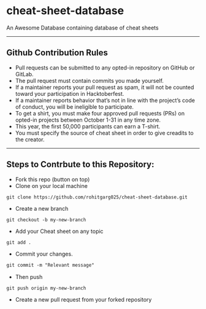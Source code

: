 # cheat-sheet-database
An Awesome Database containing database of cheat sheets

---

## Github Contribution Rules
- Pull requests can be submitted to any opted-in repository on GitHub or GitLab.
- The pull request must contain commits you made yourself.
- If a maintainer reports your pull request as spam, it will not be counted toward your participation in Hacktoberfest.
- If a maintainer reports behavior that’s not in line with the project’s code of conduct, you will be ineligible to participate.
- To get a shirt, you must make four approved pull requests (PRs) on opted-in projects between October 1-31 in any time zone.
- This year, the first 50,000 participants can earn a T-shirt.
- You must specify the source of cheat sheet in order to give creadits to the creator.
---

## Steps to Contrbute to this Repository:

- Fork this repo (button on top)
- Clone on your local machine

```
git clone https://github.com/rohitgarg025/cheat-sheet-database.git

```
- Create a new branch

```markdown
git checkout -b my-new-branch
```
- Add your Cheat sheet on any topic
```
git add .
```
- Commit your changes.

```markdown
git commit -m "Relevant message"

```
- Then push 
```
git push origin my-new-branch
```
- Create a new pull request from your forked repository



